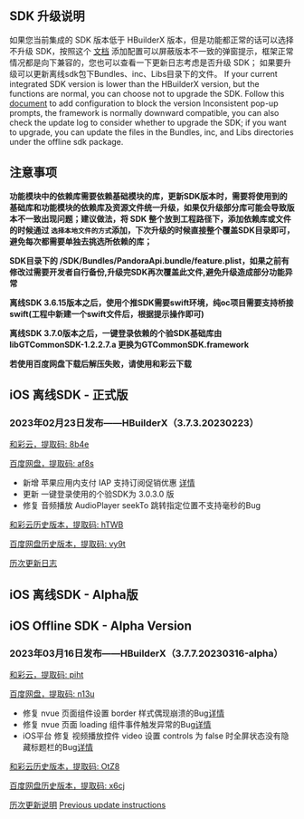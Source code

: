 ## SDK 升级说明
如果您当前集成的 SDK 版本低于 HBuilderX 版本，但是功能都正常的话可以选择不升级 SDK，按照这个 [文档](https://ask.dcloud.net.cn/article/35627) 添加配置可以屏蔽版本不一致的弹窗提示，框架正常情况都是向下兼容的，您也可以查看一下更新日志考虑是否升级 SDK； 如果要升级可以更新离线sdk包下Bundles、inc、Libs目录下的文件。
If your current integrated SDK version is lower than the HBuilderX version, but the functions are normal, you can choose not to upgrade the SDK. Follow this [document](https://ask.dcloud.net.cn/article/35627) to add configuration to block the version Inconsistent pop-up prompts, the framework is normally downward compatible, you can also check the update log to consider whether to upgrade the SDK; if you want to upgrade, you can update the files in the Bundles, inc, and Libs directories under the offline sdk package.

## 注意事项
**功能模块中的依赖库需要依赖基础模块的库，更新SDK版本时，需要将使用到的基础库和功能模块的依赖库及资源文件统一升级，如果仅升级部分库可能会导致版本不一致出现问题；建议做法，将 SDK 整个放到工程路径下，添加依赖库或文件的时候通过 `选择本地文件的方式`添加，下次升级的时候直接整个覆盖SDK目录即可，避免每次都需要单独去挑选所依赖的库；**

**SDK目录下的 /SDK/Bundles/PandoraApi.bundle/feature.plist，如果之前有修改过需要开发者自行备份,升级完SDK再次覆盖此文件,避免升级造成部分功能异常**

**离线SDK 3.6.15版本之后，使用个推SDK需要swift环境，纯oc项目需要支持桥接swift(工程中新建一个swift文件后，根据提示操作即可)**

**离线SDK 3.7.0版本之后，一键登录依赖的个验SDK基础库由libGTCommonSDK-1.2.2.7.a 更换为GTCommonSDK.framework**

**若使用百度网盘下载后解压失败，请使用和彩云下载**


## iOS 离线SDK - 正式版

### 2023年02月23日发布——HBuilderX（3.7.3.20230223） 

[和彩云，提取码: 8b4e](https://caiyun.139.com/m/i?115CoowJwmK2z) 

[百度网盘，提取码: af8s](https://pan.baidu.com/s/1G4ZT-fkybhmvfbuJXrlA3w?pwd=af8s)

+ 新增 苹果应用内支付 IAP 支持订阅促销优惠 [详情](https://uniapp.dcloud.net.cn/api/plugins/payment.html#%25E4%25BF%2583%25E9%2594%2580%25E4%25BC%2598%25E6%2583%25A0%25E5%258F%2582%25E6%2595%25B0%25E8%25AF%25B4%25E6%2598%258E)
+ 更新 一键登录使用的个验SDK为 3.0.3.0 版
+ 修复 音频播放 AudioPlayer seekTo 跳转指定位置不支持毫秒的Bug

[和彩云历史版本，提取码: hTWB](https://caiyun.139.com/m/i?115Cnr0XxOm8l) 

[百度网盘历史版本，提取码: vy9t](https://pan.baidu.com/s/1Xdsx_xd6xoGEuDY-w2rkew?pwd=vy9t)

[历次更新日志](AppDocs/download/update_history_iOS_release.md)


## iOS 离线SDK - Alpha版
## iOS Offline SDK - Alpha Version

### 2023年03月16日发布——HBuilderX（3.7.7.20230316-alpha）

[和彩云，提取码: piht](https://caiyun.139.com/m/i?115Cenmunfk6c)

[百度网盘，提取码: n13u](https://pan.baidu.com/s/1miVExLv_2YsykQz5u86gYQ?pwd=n13u)

+  修复 nvue 页面组件设置 border 样式偶现崩溃的Bug[详情](https://ask.dcloud.net.cn/question/164236)
+  修复 nvue 页面 loading 组件事件触发异常的Bug[详情](https://ask.dcloud.net.cn/question/163143)
+  iOS平台 修复 视频播放控件 video 设置 controls 为 false 时全屏状态没有隐藏标题栏的Bug[详情](https://ask.dcloud.net.cn/question/160712)

[和彩云历史版本，提取码: OtZ8](https://caiyun.139.com/m/i?115ConN2dosBl) 

[百度网盘历史版本，提取码: x6cj](https://pan.baidu.com/s/1aPcrevSl2VwVNgwyXMio-w?pwd=x6cj)

[历次更新说明](AppDocs/download/update_history_iOS_alpha.md)
[Previous update instructions](AppDocs/download/update_history_iOS_alpha.md)
